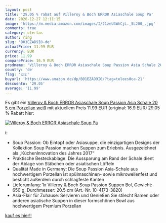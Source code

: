 ```yaml
---
layout: post
title: '29.05 % rabat auf Villeroy & Boch ERROR Asiaschale Soup Pa'
date: 2020-12-27 12:11:15
image: 'https://m.media-amazon.com/images/I/21zeU4WhCjL._SL200_.jpg'
comments: true
category: ofertas
author: ring
slug: 'B01EZAD9I0-de'
actualPrice: 11.99 EUR
currency: EUR
price: 11.99
comparePrice: 16.9 EUR
prodname: 'Villeroy & Boch ERROR Asiaschale Soup Passion Asia Schale 20 5 cm  Porzellan  weiß'
country: 'de'
flag: '🇩🇪'
buyurl: 'https://www.amazon.de/dp/B01EZAD9I0/?tag=tolees0ca-21'
descuento: '29.05'
average: '11.99'
---
```


Es gibt ein [Villeroy & Boch ERROR Asiaschale Soup Passion Asia Schale 20 5 cm  Porzellan  weiß](https://www.amazon.de/dp/B01EZAD9I0/?tag=tolees0ca-21) mit aktuellem Preis 11.99 EUR (original: 16.9 EUR) 29.05 % Rabatt hier:

[![Villeroy & Boch ERROR Asiaschale Soup Pa](https://m.media-amazon.com/images/I/21zeU4WhCjL._SL200_.jpg)](https://www.amazon.de/dp/B01EZAD9I0/?tag=tolees0ca-21)

ℹ️:

- Soup Passion: Ob Eintopf oder Asiasuppe, die einzigartigen Designs der Kollektion Soup Passion machen Suppen zum Erlebnis. Ausgezeichnet als „KüchenInnovation des Jahres 2017“
- Praktische Besteckablage: Die Aussparung am Rand der Schale dient der Ablage von Stäbchen oder asiatischen Löffeln
- Qualität Made in Germany: Die Soup Passion Asia-Schale aus hochwertigem Porzellan ist spülmaschinen- sowie mikrowellenfest und besticht außerdem durch schlagfeste Kanten
- Lieferumfang: 1x Villeroy & Boch Soup Passion Suppen Bol, Gewicht: 650 g, Durchmesser: 20.5 cm (Art.-Nr. 10-4173-3820)
- Asia-Flair für Zuhause: Servieren und Genießen Sie stilecht Ramen oder anderen asiatische Suppen in dieser formschönen Bowl aus hochwertigem Premium Porzellan

[kauf es hier!!](https://www.amazon.de/dp/B01EZAD9I0/?tag=tolees0ca-21)
